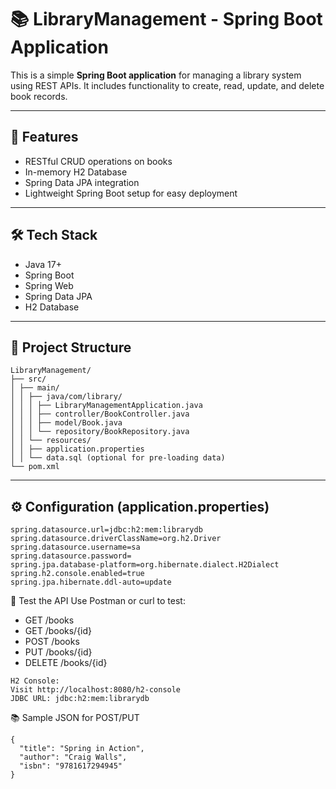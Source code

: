 # 📚 LibraryManagement - Spring Boot Application

This is a simple **Spring Boot application** for managing a library system using REST APIs. It includes functionality to create, read, update, and delete book records.

---

## 🚀 Features

- RESTful CRUD operations on books
- In-memory H2 Database
- Spring Data JPA integration
- Lightweight Spring Boot setup for easy deployment

---

## 🛠️ Tech Stack

- Java 17+
- Spring Boot
- Spring Web
- Spring Data JPA
- H2 Database

---

## 🧩 Project Structure

```
LibraryManagement/
├── src/
│ ├── main/
│ │ ├── java/com/library/
│ │ │ ├── LibraryManagementApplication.java
│ │ │ ├── controller/BookController.java
│ │ │ ├── model/Book.java
│ │ │ └── repository/BookRepository.java
│ │ └── resources/
│ │ ├── application.properties
│ │ └── data.sql (optional for pre-loading data)
└── pom.xml
```

---

## ⚙️ Configuration (application.properties)

```properties
spring.datasource.url=jdbc:h2:mem:librarydb
spring.datasource.driverClassName=org.h2.Driver
spring.datasource.username=sa
spring.datasource.password=
spring.jpa.database-platform=org.hibernate.dialect.H2Dialect
spring.h2.console.enabled=true
spring.jpa.hibernate.ddl-auto=update
```
🧪 Test the API
Use Postman or curl to test:
* GET /books
* GET /books/{id}
* POST /books
* PUT /books/{id}
* DELETE /books/{id}
```
H2 Console:
Visit http://localhost:8080/h2-console
JDBC URL: jdbc:h2:mem:librarydb
```
📚 Sample JSON for POST/PUT
```
{
  "title": "Spring in Action",
  "author": "Craig Walls",
  "isbn": "9781617294945"
}
```

